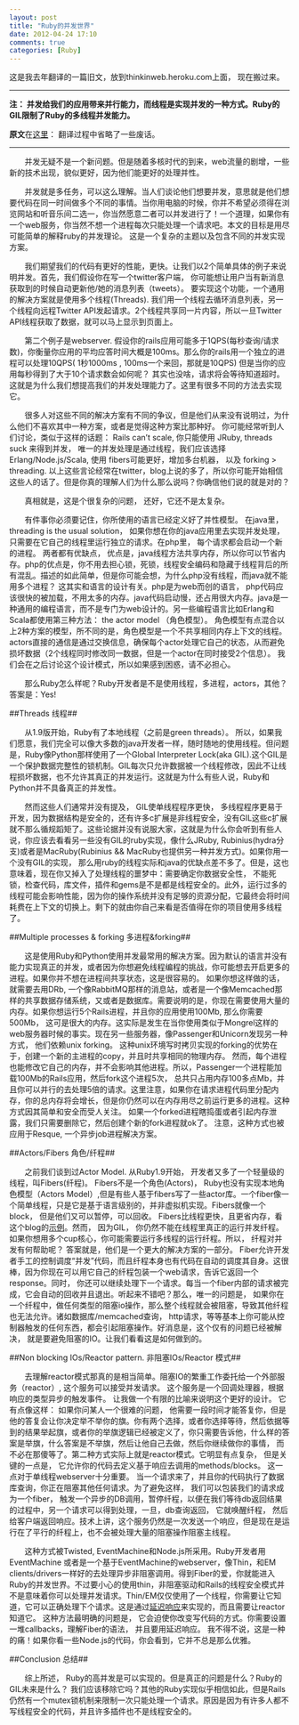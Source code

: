 ```yaml
---
layout: post
title: "Ruby的并发世界"
date: 2012-04-24 17:10
comments: true
categories: [Ruby]
---
```


这是我去年翻译的一篇旧文，放到thinkinweb.heroku.com上面， 现在搬过来。 

---

**注： 并发给我们的应用带来并行能力，而线程是实现并发的一种方式。Ruby的GIL限制了Ruby的多线程并发能力。**

**原文**在[这里](http://merbist.com/2011/02/22/concurrency-in-ruby-explained/)： 翻译过程中省略了一些废话。

---


&nbsp; &nbsp; &nbsp; &nbsp;并发无疑不是一个新问题。但是随着多核时代的到来，web流量的剧增，一些新的技术出现，貌似更好，因为他们能更好的处理并性。

&nbsp; &nbsp; &nbsp; &nbsp;并发就是多任务，可以这么理解。当人们谈论他们想要并发，意思就是他们想要代码在同一时间做多个不同的事情。当你用电脑的时候，你并不希望必须得在浏览网站和听音乐间二选一，你当然愿意二者可以并发进行了！一个道理，如果你有一个web服务，你当然不想一个进程每次只能处理一个请求吧。本文的目标是用尽可能简单的解释ruby的并发理论。 这是一个复杂的主题以及包含不同的并发实现方案。

&nbsp; &nbsp; &nbsp; &nbsp;我们期望我们的代码有更好的性能，更快。让我们以2个简单具体的例子来说明并发。首先，我们假设你在写一个twitter客户端， 你可能想让用户当有新消息获取到的时候自动更新他/她的消息列表（tweets）。 要实现这个功能，一个通用的解决方案就是使用多个线程(Threads). 我们用一个线程去循环消息列表，另一个线程向远程Twitter API发起请求。2个线程共享同一片内容，所以一旦Twitter API线程获取了数据，就可以马上显示到页面上。

&nbsp; &nbsp; &nbsp; &nbsp;第二个例子是webserver. 假设你的rails应用可能多于1QPS(每秒查询/请求数)，你衡量你应用的平均应答时间大概是100ms。那么你的rails用一个独立的进程可以处理10QPS( 1秒1000ms , 100ms一个来回，那就是10QPS) 但是当你的应用每秒得到了大于10个请求数会如何呢？ 其实也没啥，请求将会等待知道超时。 这就是为什么我们想提高我们的并发处理能力了。这里有很多不同的方法去实现它。

&nbsp; &nbsp; &nbsp; &nbsp;很多人对这些不同的解决方案有不同的争议，但是他们从来没有说明过，为什么他们不喜欢其中一种方案，或者是觉得这种方案比那种好。 你可能经常听到人们讨论，类似于这样的话题： Rails can’t scale, 你只能使用 JRuby, threads suck 来得到并发， 唯一的并发处理是通过线程，我们应该选择 Erlang/Node.js/Scala, 使用 fibers可能更好，增加多台机器， 以及 forking > threading.  以上这些言论经常在twitter，blog上说的多了，所以你可能开始相信这些人的话了。但是你真的理解人们为什么那么说吗？你确信他们说的就是对的？

&nbsp; &nbsp; &nbsp; &nbsp;真相就是，这是个很复杂的问题， 还好，它还不是太复杂。

&nbsp; &nbsp; &nbsp; &nbsp;有件事你必须要记住，你所使用的语言已经定义好了并性模型。 在java里， threading is the usual solution， 如果你想在你的java应用里去实现并发处理，只需要在它自己的线程里运行独立的请求。在php里， 每个请求都会启动一个新的进程。 两者都有优缺点， 优点是，java线程方法共享内存，所以你可以节省内存。php的优点是，你不用去担心锁，死锁，线程安全编码和隐藏于线程背后的所有混乱。描述的如此简单，但是你可能会想，为什么php没有线程，而java就不能用多个进程？ 这其实和语言的设计有关。php是为web而创的语言， php代码应该很快的被加载，不用太多的内存。java代码启动慢，还占用很大内存。java是一种通用的编程语言，而不是专门为web设计的。另一些编程语言比如Erlang和Scala都使用第三种方法： the actor model （角色模型）。 角色模型有点混合以上2种方案的模型，所不同的是，角色模型是一个不共享相同内存上下文的线程。actors直接的通信是通过交换信息，确保每个actor处理它自己的状态，从而避免损坏数据（2个线程同时修改同一数据，但是一个actor在同时接受2个信息）。 我们会在之后讨论这个设计模式，所以如果感到困惑，请不必担心。

&nbsp; &nbsp; &nbsp; &nbsp;那么Ruby怎么样呢？Ruby开发者是不是使用线程，多进程，actors，其他？ 答案是：Yes!

##Threads 线程##

&nbsp; &nbsp; &nbsp; &nbsp;从1.9版开始，Ruby有了本地线程（之前是green threads）。 所以，如果我们愿意，我们完全可以像大多数的java开发者一样，随时随地的使用线程。但问题是，Ruby像Python那样使用了一个Global Interpreter Lock(aka GIL).这个GIL是一个保护数据完整性的锁机制。GIL每次只允许数据被一个线程修改，因此不让线程损坏数据，也不允许其真正的并发运行。这就是为什么有些人说，Ruby和Python并不具备真正的并发性。

&nbsp; &nbsp; &nbsp; &nbsp;然而这些人们通常并没有提及， GIL使单线程程序更快， 多线程程序更易于开发，因为数据结构是安全的，还有许多c扩展是非线程安全，没有GIL这些c扩展就不那么循规蹈矩了。这些论据并没有说服大家，这就是为什么你会听到有些人说，你应该去看看另一些没有GIL的ruby实现，像什么JRuby, Rubinius(hydra分支)或者是MacRuby(Rubinius && MacRuby也提供另一种并发方式)。如果你用一个没有GIL的实现， 那么用ruby的线程实际和java的优缺点差不多了。但是，这也意味着，现在你又掉入了处理线程的噩梦中：需要确定你数据安全性， 不能死锁，检查代码，库文件，插件和gems是不是都是线程安全的。此外，运行过多的线程可能会影响性能，因为你的操作系统并没有足够的资源分配，它最终会将时间耗费在上下文的切换上。剩下的就由你自己来看是否值得在你的项目使用多线程了。

##Multiple processes & forking 多进程&forking##

&nbsp; &nbsp; &nbsp; &nbsp;这是使用Ruby和Python使用并发最常用的解决方案。因为默认的语言并没有能力实现真正的并发，或者因为你想避免线程编程的挑战，你可能想去开启更多的进程。如果你并不想在进程间共享状态，这是很容易的。 如果你想这样做的话，就需要去用DRb, 一个像RabbitMQ那样的消息站，或者是一个像Memcached那样的共享数据存储系统，又或者是数据库。需要说明的是，你现在需要使用大量的内存。如果你想运行5个Rails进程，并且你的应用使用100Mb, 那么你需要500Mb， 这可是很大的内存。这实际是发生在当你使用类似于Mongrel这样的web服务器时候的事实。现在另一些服务器，像Passenger和Unicorn发现另一种方式， 他们依赖unix forking。 这种unix环境写时拷贝实现的forking的优势在于，创建一个新的主进程的copy，并且时共享相同的物理内存。 然而，每个进程也能修改它自己的内存，并不会影响其他进程。所以，Passenger一个进程能加载100Mb的Rails应用，然后fork这个进程5次， 总共只占用内存100多点Mb，并且你可以并行的去处理5倍的请求。这里注意，如果你在请求进程代码里分配内存，你的总内存将会增长，但是你仍然可以在内存用尽之前运行更多的进程。这种方式因其简单和安全而受人关注。 如果一个forked进程瞎捣蛋或者引起内存泄露，我们只需要删除它，然后创建个新的fork进程就ok了。 注意，这种方式也被应用于Resque, 一个异步job进程解决方案。

##Actors/Fibers 角色/纤程##

&nbsp; &nbsp; &nbsp; &nbsp;之前我们谈到过Actor Model. 从Ruby1.9开始， 开发者又多了一个轻量级的线程，叫Fibers(纤程)。 Fibers不是一个角色(Actors)， Ruby也没有实现本地角色模型（Actors Model）,但是有些人基于fibers写了一些actor库。一个fiber像一个简单线程，只是它是基于语言级别的，并非虚拟机实现。Fibers就像一个block， 但是他们又可以暂停，可以回收。 Fibers比线程更快，且更省内存，看这个blog的[示例](http://oldmoe.blogspot.com/2008/08/ruby-fibers-vs-ruby-threads.html)。然而， 因为GIL， 你仍然不能在线程里真正的运行并发纤程。如果你想用多个cup核心，你可能需要运行多线程的运行纤程。所以， 纤程对并发有何帮助呢？ 答案就是，他们是一个更大的解决方案的一部分。 Fiber允许开发者手工的控制调度“并发”代码，而且纤程本身也有代码在自动的调度其自身。这很棒，因为你现在可以用它自己的纤程包装一个web请求，告诉它返回一个response。同时， 你还可以继续处理下一个请求。每当一个fiber内部的请求被完成，它会自动的回收并且退出。听起来不错吧？那么，唯一的问题是， 如果你在一个纤程中，做任何类型的阻塞io操作，那么整个线程就会被阻塞，导致其他纤程也无法允许。诸如数据库/memcached查询， http请求，等等基本上你可能从控制器触发的任何东西，都会引起阻塞操作。好消息是，这个仅有的问题已经被解决， 就是要避免阻塞的IO。让我们看看这是如何做到的。

##Non blocking IOs/Reactor pattern. 非阻塞IOs/Reactor 模式##

&nbsp; &nbsp; &nbsp; &nbsp;去理解reactor模式那真的是相当简单。阻塞IO的繁重工作委托给一个外部服务（reactor）, 这个服务可以接受并发请求。 这个服务是一个回调处理器，根据响应的类型异步的触发事件。 让我做一个有限的比喻来说明这个更好的设计。 它有点像这样： 如果你问某人一个很难的问题， 他需要一段时间才能答复你，但是他的答复会让你决定举不举你的旗。你有两个选择，或者你选择等待，然后依据等到的结果举起旗，或者你的举旗逻辑已经被定义了，你只需要告诉他，什么样的答案是举旗，什么答案是不举旗，然后让他自己去做，然后你继续做你的事情， 而不必在那傻等了。第二种方式实际上就是reactor模式。它明显有点复杂， 但是关键的一点是， 它允许你的代码去定义基于响应去调用的methods/blocks。 这一点对于单线程webserver十分重要。 当一个请求来了，并且你的代码执行了数据库查询，你正在阻塞其他任何请求。为了避免这样， 我们可以包装我们的请求成为一个fiber， 触发一个异步的DB调用，暂停纤程，以便在我们等待db返回结果的过程中，另一个请求可以得到处理，一旦，db查询返回， 它就唤醒纤程， 然后给客户端返回响应。技术上讲，这个服务仍然是一次发送一个响应，但是现在是运行在了平行的纤程上，也不会被处理大量的阻塞操作阻塞主线程。

&nbsp; &nbsp; &nbsp; &nbsp;这种方式被Twisted, EventMachine和Node.js所采用。Ruby开发者用EventMachine 或者是一个基于EventMachine的webserver，像Thin，和EM clients/drivers一样好的去处理异步非阻塞调用。得到Fiber的爱，你就能进入Ruby的并发世界。不过要小心的使用thin，非阻塞驱动和Rails的线程安全模式并不是意味着你可以处理并发请求。Thin/EM仅仅使用了一个线程，你需要让它知道，它可以正确处理下个请求。这是通过[延迟响应](http://eventmachine.rubyforge.org/EventMachine/Deferrable.html)来实现的，而且需要让reactor知道它。 这种方法最明确的问题是， 它会迫使你改变写代码的方式。你需要设置一堆callbacks，理解Fiber的语法， 并且要用延迟响应。 我不得不说，这是一种的痛！如果你看一些Node.js的代码，你会看到，它并不总是那么优雅。

##Conclusion 总结##

&nbsp; &nbsp; &nbsp; &nbsp;综上所述， Ruby的高并发是可以实现的。但是真正的问题是什么？Ruby的GIL未来是什么？ 我们应该移除它吗？其他的Ruby实现似乎相信如此，但是Rails仍然有一个mutex锁机制来限制一次只能处理一个请求。原因是因为有许多人都不写线程安全的代码，并且许多插件也不是线程安全的。